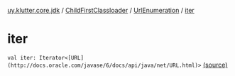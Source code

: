 [uy.klutter.core.jdk](../../index.md) / [ChildFirstClassloader](../index.md) / [UrlEnumeration](index.md) / [iter](.)


# iter
`val iter: Iterator<[URL](http://docs.oracle.com/javase/6/docs/api/java/net/URL.html)>` [(source)](https://github.com/kohesive/klutter/blob/master/core-jdk6/src/main/kotlin/uy/klutter/core/jdk/ChildFirstClassloader.kt#L73)


